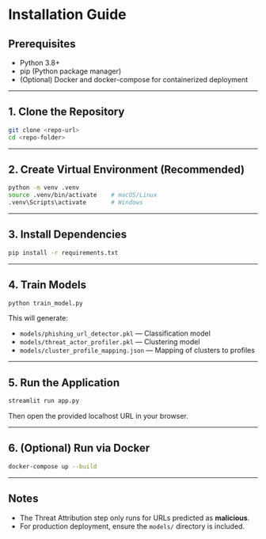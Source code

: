 # Installation Guide

## Prerequisites
- Python 3.8+
- pip (Python package manager)
- (Optional) Docker and docker-compose for containerized deployment

---

## 1. Clone the Repository
```bash
git clone <repo-url>
cd <repo-folder>
```

---

## 2. Create Virtual Environment (Recommended)
```bash
python -m venv .venv
source .venv/bin/activate    # macOS/Linux
.venv\Scripts\activate       # Windows
```

---

## 3. Install Dependencies
```bash
pip install -r requirements.txt
```

---

## 4. Train Models
```bash
python train_model.py
```
This will generate:
- `models/phishing_url_detector.pkl` — Classification model
- `models/threat_actor_profiler.pkl` — Clustering model
- `models/cluster_profile_mapping.json` — Mapping of clusters to profiles

---

## 5. Run the Application
```bash
streamlit run app.py
```
Then open the provided localhost URL in your browser.

---

## 6. (Optional) Run via Docker
```bash
docker-compose up --build
```

---

## Notes
- The Threat Attribution step only runs for URLs predicted as **malicious**.
- For production deployment, ensure the `models/` directory is included.
